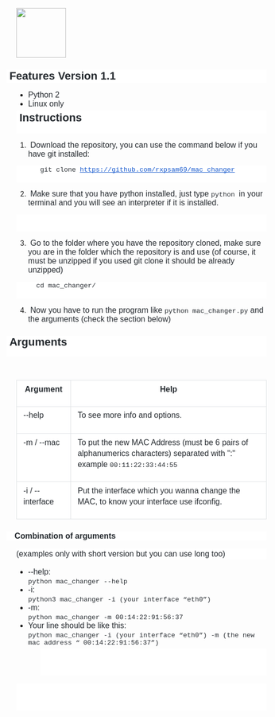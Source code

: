 <img src="https://i.ibb.co/zVqQbym/oie-f-IVAi-Ot-Ik-K4e.png" width="100"> </a>

<h3 style="line-height: 1.2; margin-left: -15pt; background-color: #ffffff; margin-top: 18pt; margin-bottom: 12pt;"><strong><span style="font-size: 16.5pt; font-family: Arial; color: #24292e; background-color: transparent; font-variant: normal; text-decoration: none; vertical-align: baseline; white-space: pre-wrap;"> Fea</span></strong><strong style="font-size: 14px;"><span style="font-size: 16.5pt; font-family: Arial; color: #24292e; background-color: transparent; font-variant: normal; text-decoration: none; vertical-align: baseline; white-space: pre-wrap;">tures Version 1.1</span></strong></h3>
<ul style="margin-top: 0pt; margin-bottom: 0pt;">
<li><span style="font-size: 12pt; font-family: Arial; color: #24292e; background-color: transparent; font-weight: 400; font-variant: normal; text-decoration: none; vertical-align: baseline; white-space: pre-wrap;">Python 2</span></li>
<li><span style="font-size: 12pt; font-family: Arial; color: #24292e; background-color: transparent; font-weight: 400; font-variant: normal; text-decoration: none; vertical-align: baseline; white-space: pre-wrap;">Linux only</span></li>
</ul>
<p style="line-height: 1.38; background-color: #ffffff; margin-top: 3pt; margin-bottom: 0pt; padding: 0pt 0pt 12pt 0pt;"><strong><span style="font-size: 16.5pt; font-family: Arial; color: #24292e; background-color: transparent; font-variant: normal; text-decoration: none; vertical-align: baseline; white-space: pre-wrap;"> Instru</span></strong><strong><span style="font-size: 16.5pt; font-family: Arial; color: #24292e; background-color: transparent; font-variant: normal; text-decoration: none; vertical-align: baseline; white-space: pre-wrap;">ctions</span></strong></p>
<ol>
<li><span style="font-size: 12pt; font-family: Arial; color: #24292e; background-color: transparent; font-weight: 400; font-variant: normal; text-decoration: none; vertical-align: baseline; white-space: pre-wrap;"> Download the repository, you can use the command below if you have git installed:</span></li>
</ol>
<p style="line-height: 1.38; background-color: #ffffff; margin-top: 0pt; margin-bottom: 0pt; padding: 0pt 0pt 12pt 0pt;"><code><span style="font-size: 10pt; font-family: 'Courier New'; color: #24292e; background-color: transparent; font-weight: 400; font-variant: normal; text-decoration: none; vertical-align: baseline; white-space: pre-wrap;">      git clone </span><a style="text-decoration: none;" href="https://github.com/sameryahya56/mac_changer"><span style="font-size: 10pt; font-family: 'Courier New'; color: #1155cc; background-color: transparent; font-weight: 400; font-variant: normal; text-decoration: underline; -webkit-text-decoration-skip: none; text-decoration-skip-ink: none; vertical-align: baseline; white-space: pre-wrap;">https://github.com/rxpsam69/mac_changer</span></a></code></p>
<ol start="2">
<li><span style="font-size: 12pt; font-family: Arial; color: #24292e; background-color: transparent; font-weight: 400; font-variant: normal; text-decoration: none; vertical-align: baseline; white-space: pre-wrap;"> Make sure that you have python installed, just type <code><span style="font-family: 'courier new', courier; font-size: 10pt;">python </span></code>in your terminal and you will see an interpreter if it is installed.</span></li>
</ol>
<p style="line-height: 1.38; background-color: #ffffff; margin-top: 0pt; margin-bottom: 0pt; padding: 0pt 0pt 12pt 0pt;">&nbsp;</p>
<ol start="3">
<li><span style="font-size: 12pt; font-family: Arial; color: #24292e; background-color: transparent; font-weight: 400; font-variant: normal; text-decoration: none; vertical-align: baseline; white-space: pre-wrap;"> Go to the folder where you have the repository cloned, make sure you are in the folder which the repository is and use (of course, it must be unzipped if you used git clone it should be already unzipped)</span></li>
</ol>
<p style="line-height: 1.38; background-color: #ffffff; margin-top: 0pt; margin-bottom: 0pt; padding: 0pt 0pt 12pt 0pt;"><code><span style="font-size: 10pt; font-family: 'Courier New'; color: #24292e; background-color: transparent; font-weight: 400; font-variant: normal; text-decoration: none; vertical-align: baseline; white-space: pre-wrap;">     cd mac_changer/</span></code></p>
<ol start="4">
<li><span style="font-size: 12pt; font-family: Arial; color: #24292e; background-color: transparent; font-weight: 400; font-variant: normal; text-decoration: none; vertical-align: baseline; white-space: pre-wrap;"> Now you have to run the program like </span><code><span style="font-size: 10pt; font-family: 'Courier New'; color: #24292e; background-color: transparent; font-weight: 400; font-variant: normal; text-decoration: none; vertical-align: baseline; white-space: pre-wrap;">python mac_changer.py</span></code><span style="font-size: 12pt; font-family: Arial; color: #24292e; background-color: transparent; font-weight: 400; font-variant: normal; text-decoration: none; vertical-align: baseline; white-space: pre-wrap;"> and the arguments (check the section below)</span></li>
</ol>
<h3 style="line-height: 1.2; margin-left: -15pt; background-color: #ffffff; margin-top: 18pt; margin-bottom: 0pt; padding: 0pt 0pt 12pt 0pt;"><strong><span style="font-size: 16.5pt; font-family: Arial; color: #24292e; background-color: transparent; font-variant: normal; text-decoration: none; vertical-align: baseline; white-space: pre-wrap;"> Arguments</span></strong></h3>
<p>&nbsp;</p>
<table style="border: none; border-collapse: collapse;">
<tbody>
<tr style="height: 25pt;">
<td style="vertical-align: top; background-color: #ffffff; padding: 5pt 10pt 5pt 10pt; overflow: hidden; overflow-wrap: break-word; border: solid #dfe2e5 0.75pt;">
<p style="line-height: 1.38; text-align: center; margin-top: 0pt; margin-bottom: 12pt;"><strong><span style="font-size: 12pt; font-family: Arial; color: #24292e; background-color: transparent; font-variant: normal; text-decoration: none; vertical-align: baseline; white-space: pre-wrap;">Argument</span></strong></p>
</td>
<td style="vertical-align: top; background-color: #ffffff; padding: 5pt 10pt 5pt 10pt; overflow: hidden; overflow-wrap: break-word; border: solid #dfe2e5 0.75pt;">
<p style="line-height: 1.38; text-align: center; margin-top: 0pt; margin-bottom: 12pt;"><strong><span style="font-size: 12pt; font-family: Arial; color: #24292e; background-color: transparent; font-variant: normal; text-decoration: none; vertical-align: baseline; white-space: pre-wrap;">Help</span></strong></p>
</td>
</tr>
<tr style="height: 41pt;">
<td style="vertical-align: top; background-color: #ffffff; padding: 5pt 10pt 5pt 10pt; overflow: hidden; overflow-wrap: break-word; border: solid #dfe2e5 0.75pt;">
<p style="line-height: 1.38; margin-top: 0pt; margin-bottom: 12pt;"><span style="font-size: 12pt; font-family: Arial; color: #24292e; background-color: transparent; font-weight: 400; font-variant: normal; text-decoration: none; vertical-align: baseline; white-space: pre-wrap;">--help</span></p>
</td>
<td style="vertical-align: top; background-color: #ffffff; padding: 5pt 10pt 5pt 10pt; overflow: hidden; overflow-wrap: break-word; border: solid #dfe2e5 0.75pt;">
<p style="line-height: 1.38; margin-top: 0pt; margin-bottom: 12pt;"><span style="font-size: 12pt; font-family: Arial; color: #24292e; background-color: transparent; font-weight: 400; font-variant: normal; text-decoration: none; vertical-align: baseline; white-space: pre-wrap;">To see more info and options.</span></p>
</td>
</tr>
<tr style="height: 41pt;">
<td style="vertical-align: top; background-color: #ffffff; padding: 5pt 10pt 5pt 10pt; overflow: hidden; overflow-wrap: break-word; border: solid #dfe2e5 0.75pt;">
<p style="line-height: 1.38; margin-top: 0pt; margin-bottom: 12pt;"><span style="font-size: 12pt; font-family: Arial; color: #24292e; background-color: transparent; font-weight: 400; font-variant: normal; text-decoration: none; vertical-align: baseline; white-space: pre-wrap;">-m / --mac</span></p>
</td>
<td style="vertical-align: top; background-color: #ffffff; padding: 5pt 10pt 5pt 10pt; overflow: hidden; overflow-wrap: break-word; border: solid #dfe2e5 0.75pt;">
<p style="line-height: 1.38; margin-top: 0pt; margin-bottom: 12pt;"><span style="font-size: 12pt; font-family: Arial; color: #24292e; background-color: transparent; font-weight: 400; font-variant: normal; text-decoration: none; vertical-align: baseline; white-space: pre-wrap;">To put the new MAC Address (must be 6 pairs of alphanumerics characters) separated with ":" example </span><code><span style="font-size: 10pt; font-family: 'Courier New'; color: #24292e; background-color: transparent; font-weight: 400; font-variant: normal; text-decoration: none; vertical-align: baseline; white-space: pre-wrap;">00:11:22:33:44:55</span></code></p>
</td>
</tr>
<tr style="height: 41pt;">
<td style="vertical-align: top; background-color: #ffffff; padding: 5pt 10pt 5pt 10pt; overflow: hidden; overflow-wrap: break-word; border: solid #dfe2e5 0.75pt;">
<p style="line-height: 1.38; margin-top: 0pt; margin-bottom: 12pt;"><span style="font-size: 12pt; font-family: Arial; color: #24292e; background-color: transparent; font-weight: 400; font-variant: normal; text-decoration: none; vertical-align: baseline; white-space: pre-wrap;">-i / --interface</span></p>
</td>
<td style="vertical-align: top; background-color: #ffffff; padding: 5pt 10pt 5pt 10pt; overflow: hidden; overflow-wrap: break-word; border: solid #dfe2e5 0.75pt;">
<p style="line-height: 1.38; margin-top: 0pt; margin-bottom: 12pt;"><span style="font-size: 12pt; font-family: Arial; color: #24292e; background-color: transparent; font-weight: 400; font-variant: normal; text-decoration: none; vertical-align: baseline; white-space: pre-wrap;">Put the interface which you wanna change the MAC, to know your interface use ifconfig.</span></p>
</td>
</tr>
</tbody>
</table>
<h4 style="line-height: 1.2; margin-left: -15pt; background-color: #ffffff; margin-top: 18pt; margin-bottom: 12pt;">&nbsp; &nbsp; &nbsp;<strong><span style="font-size: 12pt; font-family: Arial; color: #24292e; background-color: transparent; font-variant: normal; text-decoration: none; vertical-align: baseline; white-space: pre-wrap;">Combination of arguments</span></strong></h4>
<p style="line-height: 1.38; background-color: #ffffff; margin-top: 0pt; margin-bottom: 12pt;"><span style="font-size: 12pt; font-family: Arial; color: #24292e; background-color: transparent; font-weight: 400; font-variant: normal; text-decoration: none; vertical-align: baseline; white-space: pre-wrap;">(examples only with short version but you can use long too)</span></p>
<ul style="margin-top: 0pt; margin-bottom: 0pt;">
<li><span style="font-size: 12pt; font-family: Arial; color: #24292e; background-color: transparent; font-weight: 400; font-variant: normal; text-decoration: none; vertical-align: baseline; white-space: pre-wrap;">--help:</span><span style="font-size: 12pt; font-family: Arial; color: #24292e; background-color: transparent; font-weight: 400; font-variant: normal; text-decoration: none; vertical-align: baseline; white-space: pre-wrap;"><br /></span><code><span style="font-size: 10pt; font-family: 'Courier New'; color: #24292e; background-color: transparent; font-weight: 400; font-variant: normal; text-decoration: none; vertical-align: baseline; white-space: pre-wrap;">python mac_changer --help</span></code></li>
<li><span style="font-size: 12pt; font-family: Arial; color: #24292e; background-color: transparent; font-weight: 400; font-variant: normal; text-decoration: none; vertical-align: baseline; white-space: pre-wrap;">-i:</span><span style="font-size: 12pt; font-family: Arial; color: #24292e; background-color: transparent; font-weight: 400; font-variant: normal; text-decoration: none; vertical-align: baseline; white-space: pre-wrap;"><br /></span><code><span style="font-size: 10pt; font-family: 'Courier New'; color: #24292e; background-color: transparent; font-weight: 400; font-variant: normal; text-decoration: none; vertical-align: baseline; white-space: pre-wrap;">python3 mac_changer -i (your interface &ldquo;eth0&rdquo;)</span></code></li>
<li><span style="font-size: 12pt; font-family: Arial; color: #24292e; background-color: transparent; font-weight: 400; font-variant: normal; text-decoration: none; vertical-align: baseline; white-space: pre-wrap;">-m:</span><span style="font-size: 12pt; font-family: Arial; color: #24292e; background-color: transparent; font-weight: 400; font-variant: normal; text-decoration: none; vertical-align: baseline; white-space: pre-wrap;"><br /></span><code><span style="font-size: 10pt; font-family: 'Courier New'; color: #24292e; background-color: transparent; font-weight: 400; font-variant: normal; text-decoration: none; vertical-align: baseline; white-space: pre-wrap;">python mac_changer -m 00:14:22:91:56:37</span><span style="font-size: 12pt; font-family: Arial; color: #24292e; background-color: transparent; font-weight: 400; font-variant: normal; text-decoration: none; vertical-align: baseline; white-space: pre-wrap;">&nbsp;</span></code></li>
<li><span style="font-size: 12pt; font-family: Arial; color: #24292e; background-color: transparent; font-weight: 400; font-variant: normal; text-decoration: none; vertical-align: baseline; white-space: pre-wrap;">Your line should be like this:</span><span style="font-size: 12pt; font-family: Arial; color: #24292e; background-color: transparent; font-weight: 400; font-variant: normal; text-decoration: none; vertical-align: baseline; white-space: pre-wrap;"><br /></span><code><span style="font-size: 10pt; font-family: 'Courier New'; color: #24292e; background-color: transparent; font-weight: 400; font-variant: normal; text-decoration: none; vertical-align: baseline; white-space: pre-wrap;">python mac_changer -i (your interface &ldquo;eth0&rdquo;) -m (the new mac address &ldquo;</span> <span style="font-size: 10pt; font-family: 'Courier New'; color: #24292e; background-color: transparent; font-weight: 400; font-variant: normal; text-decoration: none; vertical-align: baseline; white-space: pre-wrap;">00:14:22:91:56:37&rdquo;)</span></code></li>
</ul>
<p style="line-height: 1.38; margin-left: 36pt; background-color: #ffffff; margin-top: 3pt; margin-bottom: 0pt; padding: 0pt 0pt 12pt 0pt;">&nbsp;</p>
<p style="line-height: 1.38; margin-left: 36pt; background-color: #ffffff; margin-top: 0pt; margin-bottom: 12pt; padding: -9pt 0pt 0pt 0pt;"><span style="font-size: 10pt; font-family: Comfortaa,cursive; color: #24292e; background-color: transparent; font-weight: 400; font-variant: normal; text-decoration: none; vertical-align: baseline; white-space: pre-wrap;">&nbsp;</span></p>
<p style="line-height: 1.38; background-color: #ffffff; margin-top: 3pt; margin-bottom: 0pt; padding: 0pt 0pt 12pt 0pt;">&nbsp;</p>
<p style="line-height: 1.38; background-color: #ffffff; margin-top: 0pt; margin-bottom: 0pt; padding: -9pt 0pt 12pt 0pt;">&nbsp;</p>
<p>&nbsp;</p>

